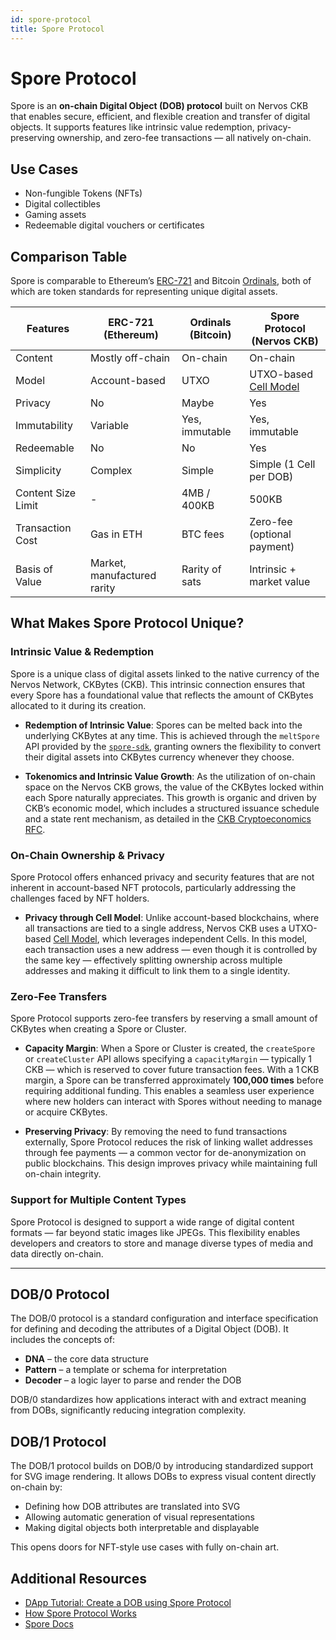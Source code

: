 ```yaml
---
id: spore-protocol
title: Spore Protocol
---
```


# Spore Protocol

Spore is an **on-chain Digital Object (DOB) protocol** built on Nervos CKB that enables secure, efficient, and flexible creation and transfer of digital objects. It supports features like intrinsic value redemption, privacy-preserving ownership, and zero-fee transactions — all natively on-chain.

## Use Cases

- Non-fungible Tokens (NFTs)
- Digital collectibles
- Gaming assets
- Redeemable digital vouchers or certificates

## Comparison Table

Spore is comparable to Ethereum’s [ERC-721](https://eips.ethereum.org/EIPS/eip-721) and Bitcoin [Ordinals](https://docs.ordinals.com/overview.html), both of which are token standards for representing unique digital assets.

| Features           | ERC-721 (Ethereum)          | Ordinals (Bitcoin) | Spore Protocol (Nervos CKB)                                |
| ------------------ | --------------------------- | ------------------ | ---------------------------------------------------------- |
| Content            | Mostly off-chain            | On-chain           | On-chain                                                   |
| Model              | Account-based               | UTXO               | UTXO-based [Cell Model](/docs/tech-explanation/cell-model) |
| Privacy            | No                          | Maybe              | Yes                                                        |
| Immutability       | Variable                    | Yes, immutable     | Yes, immutable                                             |
| Redeemable         | No                          | No                 | Yes                                                        |
| Simplicity         | Complex                     | Simple             | Simple (1 Cell per DOB)                                    |
| Content Size Limit | -                           | 4MB / 400KB        | 500KB                                                      |
| Transaction Cost   | Gas in ETH                  | BTC fees           | Zero-fee (optional payment)                                |
| Basis of Value     | Market, manufactured rarity | Rarity of sats     | Intrinsic + market value                                   |

## What Makes Spore Protocol Unique?

### Intrinsic Value & Redemption

Spore is a unique class of digital assets linked to the native currency of the Nervos Network, CKBytes (CKB). This intrinsic connection ensures that every Spore has a foundational value that reflects the amount of CKBytes allocated to it during its creation.

- **Redemption of Intrinsic Value**: Spores can be melted back into the underlying CKBytes at any time. This is achieved through the `meltSpore` API provided by the [`spore-sdk`](https://github.com/sporeprotocol/spore-sdk), granting owners the flexibility to convert their digital assets into CKBytes currency whenever they choose.

- **Tokenomics and Intrinsic Value Growth**: As the utilization of on-chain space on the Nervos CKB grows, the value of the CKBytes locked within each Spore naturally appreciates. This growth is organic and driven by CKB’s economic model, which includes a structured issuance schedule and a state rent mechanism, as detailed in the [CKB Cryptoeconomics RFC](https://github.com/nervosnetwork/rfcs/blob/master/rfcs/0019-economic-model/0019-economic-model.md).

### On-Chain Ownership & Privacy

Spore Protocol offers enhanced privacy and security features that are not inherent in account-based NFT protocols, particularly addressing the challenges faced by NFT holders.

- **Privacy through Cell Model**: Unlike account-based blockchains, where all transactions are tied to a single address, Nervos CKB uses a UTXO-based [Cell Model](/docs/tech-explanation/cell-model), which leverages independent Cells. In this model, each transaction uses a new address — even though it is controlled by the same key — effectively splitting ownership across multiple addresses and making it difficult to link them to a single identity.

### Zero-Fee Transfers

Spore Protocol supports zero-fee transfers by reserving a small amount of CKBytes when creating a Spore or Cluster.

- **Capacity Margin**: When a Spore or Cluster is created, the `createSpore` or `createCluster` API allows specifying a `capacityMargin` — typically 1 CKB — which is reserved to cover future transaction fees. With a 1 CKB margin, a Spore can be transferred approximately **100,000 times** before requiring additional funding. This enables a seamless user experience where new holders can interact with Spores without needing to manage or acquire CKBytes.

- **Preserving Privacy**: By removing the need to fund transactions externally, Spore Protocol reduces the risk of linking wallet addresses through fee payments — a common vector for de-anonymization on public blockchains. This design improves privacy while maintaining full on-chain integrity.

### Support for Multiple Content Types

Spore Protocol is designed to support a wide range of digital content formats — far beyond static images like JPEGs. This flexibility enables developers and creators to store and manage diverse types of media and data directly on-chain.

---

## DOB/0 Protocol

The DOB/0 protocol is a standard configuration and interface specification for defining and decoding the attributes of a Digital Object (DOB). It includes the concepts of:

- **DNA** – the core data structure
- **Pattern** – a template or schema for interpretation
- **Decoder** – a logic layer to parse and render the DOB

DOB/0 standardizes how applications interact with and extract meaning from DOBs, significantly reducing integration complexity.

## DOB/1 Protocol

The DOB/1 protocol builds on DOB/0 by introducing standardized support for SVG image rendering. It allows DOBs to express visual content directly on-chain by:

- Defining how DOB attributes are translated into SVG
- Allowing automatic generation of visual representations
- Making digital objects both interpretable and displayable

This opens doors for NFT-style use cases with fully on-chain art.

## Additional Resources

- [DApp Tutorial: Create a DOB using Spore Protocol](/docs/dapp/create-dob)
- [How Spore Protocol Works](/docs/ecosystem-scripts/spore-protocol)
- [Spore Docs](https://docs.spore.pro)

